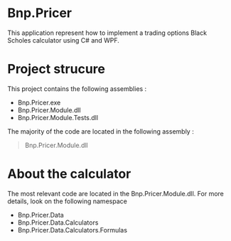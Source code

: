 # Bnp.Pricer

This application represent how to implement a trading options Black Scholes calculator using C# and WPF. 

# Project strucure

This project contains the following assemblies :

* Bnp.Pricer.exe 
* Bnp.Pricer.Module.dll 
* Bnp.Pricer.Module.Tests.dll

The majority of the code are located in the following assembly :

> Bnp.Pricer.Module.dll 

# About the calculator

The most relevant code are located in the Bnp.Pricer.Module.dll. 
For more details, look on the following namespace

* Bnp.Pricer.Data
* Bnp.Pricer.Data.Calculators
* Bnp.Pricer.Data.Calculators.Formulas



